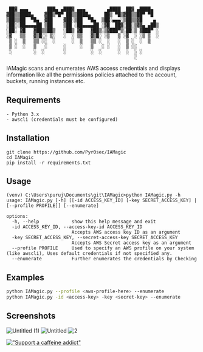 ```

 ██▓ ▄▄▄       ███▄ ▄███▓ ▄▄▄        ▄████  ██▓ ▄████▄  
▓██▒▒████▄    ▓██▒▀█▀ ██▒▒████▄     ██▒ ▀█▒▓██▒▒██▀ ▀█  
▒██▒▒██  ▀█▄  ▓██    ▓██░▒██  ▀█▄  ▒██░▄▄▄░▒██▒▒▓█    ▄ 
░██░░██▄▄▄▄██ ▒██    ▒██ ░██▄▄▄▄██ ░▓█  ██▓░██░▒▓▓▄ ▄██▒
░██░ ▓█   ▓██▒▒██▒   ░██▒ ▓█   ▓██▒░▒▓███▀▒░██░▒ ▓███▀ ░
░▓   ▒▒   ▓▒█░░ ▒░   ░  ░ ▒▒   ▓▒█░ ░▒   ▒ ░▓  ░ ░▒ ▒  ░
 ▒ ░  ▒   ▒▒ ░░  ░      ░  ▒   ▒▒ ░  ░   ░  ▒ ░  ░  ▒   
 ▒ ░  ░   ▒   ░      ░     ░   ▒   ░ ░   ░  ▒ ░░        
 ░        ░  ░       ░         ░  ░      ░  ░  ░ ░      
                                               ░        
```
IAMagic scans and enumerates AWS access credentials and displays information like all the permissions policies attached to the account, buckets, running instances etc.


Requirements
---
```
- Python 3.x
- awscli (credentials must be configured)
```


Installation
---
```
git clone https://github.com/Pyr0sec/IAMagic
cd IAMagic
pip install -r requirements.txt
```


Usage
---
```shell
(venv) C:\Users\puruj\Documents\git\IAMagic>python IAMagic.py -h                                 
usage: IAMagic.py [-h] [[-id ACCESS_KEY_ID] [-key SECRET_ACCESS_KEY] | [--profile PROFILE]] [--enumerate]

options:
  -h, --help            show this help message and exit
  -id ACCESS_KEY_ID, --access-key-id ACCESS_KEY_ID
                        Accepts AWS access key ID as an argument
  -key SECRET_ACCESS_KEY, --secret-access-key SECRET_ACCESS_KEY
                        Accepts AWS Secret access key as an argument
  --profile PROFILE     Used to specify an AWS profile on your system (like awscli), Uses default credentials if not specified any.
  --enumerate           Further enumerates the credentials by Checking    
```


Examples
---
```bash
python IAMagic.py --profile <aws-profile-here> --enumerate
python IAMagic.py -id <access-key> -key <secret-key> --enumerate
```


Screenshots
---
![Untitled (1)](https://user-images.githubusercontent.com/74669749/205364142-98d07cf6-7046-4104-bfac-f3cdac29bc6e.png)
![Untitled](https://user-images.githubusercontent.com/74669749/205365446-cb92c08b-aa60-4f16-9fa7-241b412c5a5b.png)
![2](https://user-images.githubusercontent.com/74669749/205368513-375b2fa6-7dc4-4c0e-9983-0da8805cdc72.png)

[!["Support a caffeine addict"](https://www.buymeacoffee.com/assets/img/custom_images/orange_img.png)](https://www.buymeacoffee.com/Pyrosec)
